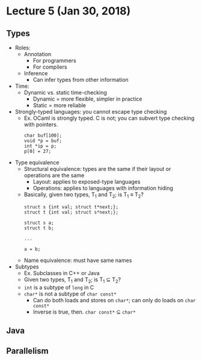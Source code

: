 # Lecture 5 (Jan 30, 2018)
## Types
* Roles:
  * Annotation
    * For programmers
    * For compilers
  * Inference
    * Can infer types from other information
* Time: 
  * Dynamic vs. static time-checking
    * Dynamic = more flexible, simpler in practice
    * Static = more reliable
* Strongly-typed languages: you cannot escape type checking
  * Ex. OCaml is strongly typed. C is not; you can subvert type checking with pointers.
    ```
    char buf[100];
    void *p = buf;
    int *ip = p;
    p[0] = 27;
    ```
* Type equivalence
  * Structural equivalence: types are the same if their layout or operations are the same
    * Layout: applies to exposed-type languages
    * Operations: applies to languages with information hiding
  * Basically, given two types, T<sub>1</sub> and T<sub>2</sub>; is T<sub>1</sub> ≡ T<sub>2</sub>?
    ```
    struct s {int val; struct t*next;};
    struct t {int val; struct s*next;};
    
    struct s a;
    struct t b;
    
    ...
    
    a = b;
    ```
  * Name equivalence: must have same names
* Subtypes
  * Ex. Subclasses in C++ or Java
  * Given two types, T<sub>1</sub> and T<sub>2</sub>; is T<sub>1</sub> ⊆ T<sub>2</sub>?
  * `int` is a subtype of `long` in C
  * `char*` is not a subtype of `char const*`
    * Can do both loads and stores on `char*`; can only do loads on `char const*`
    * Inverse is true, then. `char const*` ⊆ `char*`


## Java

## Parallelism
